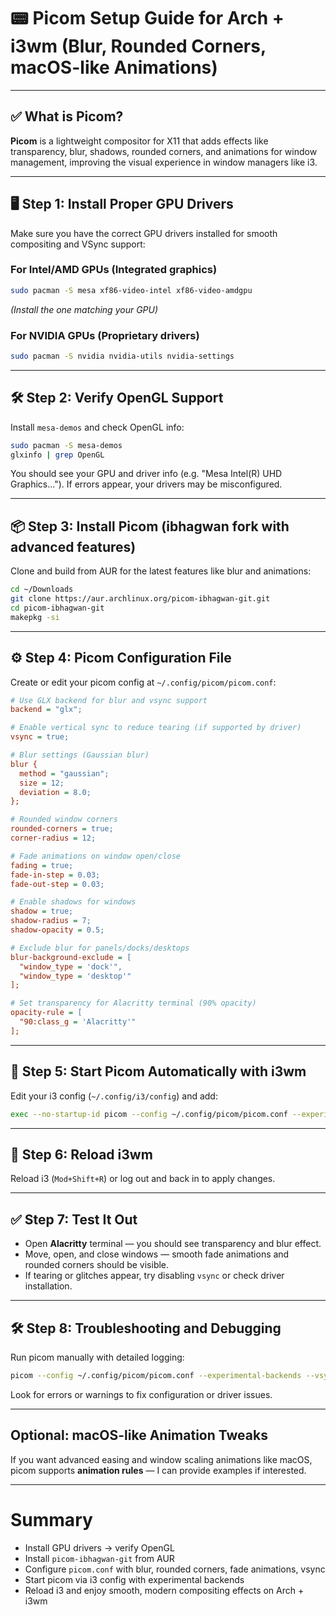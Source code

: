 # 📟 Picom Setup Guide for Arch + i3wm (Blur, Rounded Corners, macOS-like Animations)

---

## ✅ What is Picom?

**Picom** is a lightweight compositor for X11 that adds effects like transparency, blur, shadows, rounded corners, and animations for window management, improving the visual experience in window managers like i3.

---

## 🖥️ Step 1: Install Proper GPU Drivers

Make sure you have the correct GPU drivers installed for smooth compositing and VSync support:

### For Intel/AMD GPUs (Integrated graphics)

```bash
sudo pacman -S mesa xf86-video-intel xf86-video-amdgpu
```

*(Install the one matching your GPU)*

### For NVIDIA GPUs (Proprietary drivers)

```bash
sudo pacman -S nvidia nvidia-utils nvidia-settings
```

---

## 🛠️ Step 2: Verify OpenGL Support

Install `mesa-demos` and check OpenGL info:

```bash
sudo pacman -S mesa-demos
glxinfo | grep OpenGL
```

You should see your GPU and driver info (e.g. "Mesa Intel(R) UHD Graphics..."). If errors appear, your drivers may be misconfigured.

---

## 📦 Step 3: Install Picom (ibhagwan fork with advanced features)

Clone and build from AUR for the latest features like blur and animations:

```bash
cd ~/Downloads
git clone https://aur.archlinux.org/picom-ibhagwan-git.git
cd picom-ibhagwan-git
makepkg -si
```

---

## ⚙️ Step 4: Picom Configuration File

Create or edit your picom config at `~/.config/picom/picom.conf`:

```ini
# Use GLX backend for blur and vsync support
backend = "glx";

# Enable vertical sync to reduce tearing (if supported by driver)
vsync = true;

# Blur settings (Gaussian blur)
blur {
  method = "gaussian";
  size = 12;
  deviation = 8.0;
};

# Rounded window corners
rounded-corners = true;
corner-radius = 12;

# Fade animations on window open/close
fading = true;
fade-in-step = 0.03;
fade-out-step = 0.03;

# Enable shadows for windows
shadow = true;
shadow-radius = 7;
shadow-opacity = 0.5;

# Exclude blur for panels/docks/desktops
blur-background-exclude = [
  "window_type = 'dock'",
  "window_type = 'desktop'"
];

# Set transparency for Alacritty terminal (90% opacity)
opacity-rule = [
  "90:class_g = 'Alacritty'"
];
```

---

## 🚀 Step 5: Start Picom Automatically with i3wm

Edit your i3 config (`~/.config/i3/config`) and add:

```bash
exec --no-startup-id picom --config ~/.config/picom/picom.conf --experimental-backends
```

---

## 🔄 Step 6: Reload i3wm

Reload i3 (`Mod+Shift+R`) or log out and back in to apply changes.

---

## ✅ Step 7: Test It Out

* Open **Alacritty** terminal — you should see transparency and blur effect.
* Move, open, and close windows — smooth fade animations and rounded corners should be visible.
* If tearing or glitches appear, try disabling `vsync` or check driver installation.

---

## 🛠️ Step 8: Troubleshooting and Debugging

Run picom manually with detailed logging:

```bash
picom --config ~/.config/picom/picom.conf --experimental-backends --vsync --log-level=trace
```

Look for errors or warnings to fix configuration or driver issues.

---

## Optional: macOS-like Animation Tweaks

If you want advanced easing and window scaling animations like macOS, picom supports **animation rules** — I can provide examples if interested.

---

# Summary

* Install GPU drivers → verify OpenGL
* Install `picom-ibhagwan-git` from AUR
* Configure `picom.conf` with blur, rounded corners, fade animations, vsync
* Start picom via i3 config with experimental backends
* Reload i3 and enjoy smooth, modern compositing effects on Arch + i3wm
